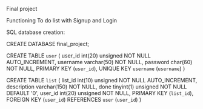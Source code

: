 Final project

Functioning To do list with Signup and Login



SQL database creation:

CREATE DATABASE final_project;

CREATE TABLE `user` (
  user_id int(20) unsigned NOT NULL AUTO_INCREMENT,
  username varchar(50) NOT NULL,
  password char(60) NOT NULL,
  PRIMARY KEY (`user_id`),
  UNIQUE KEY `username` (`username`)
)

CREATE TABLE `list` (
  list_id int(10) unsigned NOT NULL AUTO_INCREMENT,
  description varchar(150) NOT NULL,
  done tinyint(1) unsigned NOT NULL DEFAULT '0',
  user_id int(20) unsigned NOT NULL,
  PRIMARY KEY (`list_id`),
  FOREIGN KEY (`user_id`) REFERENCES `user` (`user_id`)
)